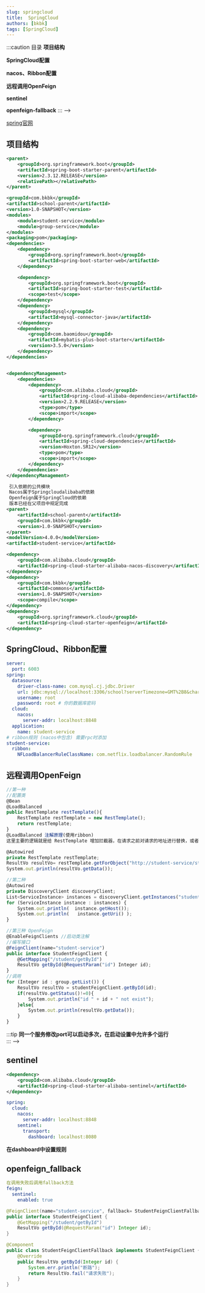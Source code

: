 ```yaml
---
slug: springcloud
title:  SpringCloud 
authors: [bkbk]
tags: [SpringCloud]
---
```

 
 


:::caution 目录
**项目结构**   

**SpringCloud配置**   

**nacos、Ribbon配置**   

**远程调用OpenFeign**  

**sentinel**

**openfeign-fallback**
::: -->
<!--truncate-->

<!-- ``` js title="目录" {1-4}
项目结构
SpringCloud配置
Ribbon配置
远程调用OpenFeign
``` -->



[spring官网](https://spring.io)  

## 项目结构
``` xml title="school-parent 版本依赖与管理"
<parent>
    <groupId>org.springframework.boot</groupId>
    <artifactId>spring-boot-starter-parent</artifactId>
    <version>2.3.12.RELEASE</version>
    <relativePath></relativePath>
</parent>

<groupId>com.bkbk</groupId>
<artifactId>school-parent</artifactId>
<version>1.0-SNAPSHOT</version> 
<modules>
    <module>student-service</module>
    <module>group-service</module>
</modules>
<packaging>pom</packaging>  
<dependencies>  
    <dependency>
        <groupId>org.springframework.boot</groupId>
        <artifactId>spring-boot-starter-web</artifactId>
    </dependency>

    <dependency>
        <groupId>org.springframework.boot</groupId>
        <artifactId>spring-boot-starter-test</artifactId>
        <scope>test</scope>
    </dependency>
    <dependency>
        <groupId>mysql</groupId>
        <artifactId>mysql-connector-java</artifactId>
    </dependency>
    <dependency>
        <groupId>com.baomidou</groupId>
        <artifactId>mybatis-plus-boot-starter</artifactId>
        <version>3.5.0</version>
    </dependency> 
</dependencies>


<dependencyManagement>
    <dependencies>
        <dependency>
            <groupId>com.alibaba.cloud</groupId>
            <artifactId>spring-cloud-alibaba-dependencies</artifactId>
            <version>2.2.9.RELEASE</version>
            <type>pom</type>
            <scope>import</scope>
        </dependency>

        <dependency>
            <groupId>org.springframework.cloud</groupId>
            <artifactId>spring-cloud-dependencies</artifactId>
            <version>Hoxton.SR12</version>
            <type>pom</type>
            <scope>import</scope>
        </dependency> 
    </dependencies>
</dependencyManagement>
```



``` xml title="子模块" {1-4}
 引入依赖的公共模块 
 Nacos属于Springcloudalibaba的依赖 
 Openfeign属于SpringCloud的依赖 
 版本已经在父项目中规定完成
<parent>
    <artifactId>school-parent</artifactId>
    <groupId>com.bkbk</groupId>
    <version>1.0-SNAPSHOT</version>
</parent>
<modelVersion>4.0.0</modelVersion> 
<artifactId>student-service</artifactId>

<dependency>
    <groupId>com.alibaba.cloud</groupId>
    <artifactId>spring-cloud-starter-alibaba-nacos-discovery</artifactId>
</dependency>
<dependency>
    <groupId>com.bkbk</groupId>
    <artifactId>commons</artifactId>
    <version>1.0-SNAPSHOT</version>
    <scope>compile</scope>
</dependency>
<dependency>
    <groupId>org.springframework.cloud</groupId>
    <artifactId>spring-cloud-starter-openfeign</artifactId>
</dependency> 
```

## SpringCloud、Ribbon配置
``` yml title="配置"
server:
  port: 6003
spring:
  datasource:
    driver-class-name: com.mysql.cj.jdbc.Driver
    url: jdbc:mysql://localhost:3306/school?serverTimezone=GMT%2B8&characterEncoding=utf8&useSSL=true
    username: root
    password: root # 你的数据库密码
  cloud:
    nacos:
      server-addr: localhost:8848
  application:
    name: student-service
# ribbon规则 (nacos中包含) 需要rpc时添加
student-service:
  ribbon:
    NFLoadBalancerRuleClassName: com.netflix.loadbalancer.RandomRule
```


## 远程调用OpenFeign
``` js title="调用"
//第一种 
//配置类
@Bean
@LoadBalanced
public RestTemplate restTemplate(){
    RestTemplate restTemplate = new RestTemplate();
    return restTemplate;
}
@LoadBalanced 注解原理(使用ribbon)
这里主要的逻辑就是给 RestTemplate 增加拦截器，在请求之前对请求的地址进行替换，或者根据具体的负载策略选择服务地址，然后再去调用

@Autowired
private RestTemplate restTemplate;
ResultVo resultVo= restTemplate.getForObject("http://student-service/student/getById?id=1",ResultVo.class);
System.out.println(resultVo.getData());

//第二种
@Autowired
private DiscoveryClient discoveryClient;
List<ServiceInstance> instances = discoveryClient.getInstances("student-service");
for (ServiceInstance instance : instances) {
    System.out.println(  instance.getHost());
    System.out.println(   instance.getUri() );
}

//第三种 OpenFeign
@EnableFeignClients //启动类注解
//编写接口
@FeignClient(name="student-service")
public interface StudentFeignClient { 
    @GetMapping("/student/getById")
    ResultVo getById(@RequestParam("id") Integer id);  
}
//调用
for (Integer id : group.getList()) {
    ResultVo resultVo = studentFeignClient.getById(id);
    if(resultVo.getStatus()!=0){
        System.out.println("id " + id + " not exist");
    }else{
        System.out.println(resultVo.getData());
    }
} 
```
:::tip 
**同一个服务修改port可以启动多次，在启动设置中允许多个运行**  
::: -->


## sentinel

``` xml title="导入依赖,版本受父项目管理"
<dependency>
    <groupId>com.alibaba.cloud</groupId>
    <artifactId>spring-cloud-starter-alibaba-sentinel</artifactId>
</dependency>  
```

``` yml title="yml配置"
spring: 
  cloud:
    nacos:
      server-addr: localhost:8848
    sentinel:
      transport:
        dashboard: localhost:8080
```
**在dashboard中设置规则**

## openfeign_fallback
``` yml title="yml配置" {1}
在调用失败后调用fallback方法
feign:
  sentinel:
    enabled: true
```

``` java title="fallback类实现接口" 
@FeignClient(name="student-service", fallback= StudentFeignClientFallback.class)
public interface StudentFeignClient { 
    @GetMapping("/student/getById")
    ResultVo getById(@RequestParam("id") Integer id);  
}

@Component
public class StudentFeignClientFallback implements StudentFeignClient {
    @Override
    public ResultVo getById(Integer id) {
        System.err.println("断路");
        return ResultVo.fail("请求失败");
    }
} 
```